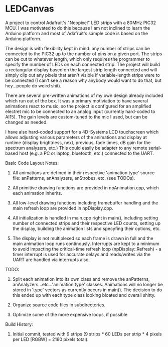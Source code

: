 # LEDCanvas
A project to control Adafruit's "Neopixel" LED strips with a 80MHz PIC32 MCU. I was motivated to do this because I am not inclined to learn the Arduino platform and most of Adafruit's sample code is based on the Arduino platform. 

The design is with flexibility kept in mind: any number of strips can be connected to the PIC32 up to the number of pins on a given port. The strips can be cut to whatever length, which only requires the programmer to specify the number of LEDs on each connected strip. The project will build a rectangular display based on the largest strip length connected and will simply clip out any pixels that aren't visible if variable-length strips were to be connected (I can't see a reason why anybody would want to do that, but hey...people do weird shit). 

There are several pre-written animations of my own design already included which run out of the box. It was a primary motiviation to have several animations react to music, so the project is configured for an amplified electret mic to be connected to an analog input (currently hard-coded to AI15). The gain levels are custom-tuned to the mic I used, but can be changed as needed. 

I have also hard-coded support for a 4D-Systems LCD touchscreen which allows adjusting various parameters of the animations and display at runtime (display brightness, next, previous, fade times, dB gain for the spectrum analyzers, etc.) This could easily be adapter to any remote serial-based host (e.g. a PC or laptop, bluetooth, etc.) connected to the UART. 

Basic Code Layout Notes:

1. All animations are defined in their respective 'animation type' source file: anPatterns, anAnalyzers, anStrobes, etc. (see TODOs).

2. All primitive drawing functions are provided in npAnimation.cpp, which each animation inherits. 

3. All low-level drawing functions including framebuffer handling and the main refresh loop are provided in npDisplay.cpp.

4. All initialization is handled in main.cpp right in main(), including setting number of connected strips and their respective LED
counts, setting up the display, building the animation lists and specyfing their options, etc. 

5. The display is not multiplexed so each frame is drawn in full and the main animation loop runs continously. Interrupts are kept to a minimum to avoid impacting the critical-time refresh loop (npDisplay::Refresh) - a timer interrupt is used for accurate delays and reads/writes via the UART are handled via interrupts also. 

TODO: 

1. Split each animation into its own class and remove the anPatterns, anAnalyzers...etc...'animation type' classes. Animations will no longer be stored in 'type' vectors as currently occurs in main(). The decision to do this ended up with each type class looking bloated and overall shitty. 

2. Organize source code files in subdirectories. 

3. Optimize some of the more expensive loops, if possible

Build History:

1. Initial commit, tested with 9 strips (9 strips * 60 LEDs per strip * 4 pixels per LED [RGBW] = 2160 pixels total). 

